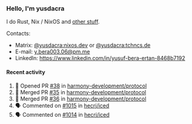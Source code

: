 ### Hello, I'm yusdacra

I do Rust, Nix / NixOS and [other stuff](https://yusdacra.gitlab.io/about).

Contacts:
- Matrix: [@yusdacra:nixos.dev](https://matrix.to/#/@yusdacra:nixos.dev) or [@yusdacra:tchncs.de](https://matrix.to/#/@yusdacra:tchncs.de)
- E-mail: y.bera003.06@pm.me
- LinkedIn: https://www.linkedin.com/in/yusuf-bera-ertan-8468b7192

#### Recent activity

<!--START_SECTION:activity-->
1. 💪 Opened PR [#38](https://github.com/harmony-development/protocol/pull/38) in [harmony-development/protocol](https://github.com/harmony-development/protocol)
2. 🎉 Merged PR [#35](https://github.com/harmony-development/protocol/pull/35) in [harmony-development/protocol](https://github.com/harmony-development/protocol)
3. 🎉 Merged PR [#36](https://github.com/harmony-development/protocol/pull/36) in [harmony-development/protocol](https://github.com/harmony-development/protocol)
4. 🗣 Commented on [#1015](https://github.com/hecrj/iced/issues/1015) in [hecrj/iced](https://github.com/hecrj/iced)
5. 🗣 Commented on [#1014](https://github.com/hecrj/iced/issues/1014) in [hecrj/iced](https://github.com/hecrj/iced)
<!--END_SECTION:activity-->
